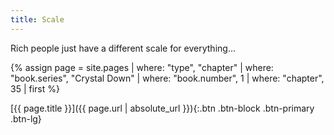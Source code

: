 ```yaml
---
title: Scale
---
```

Rich people just have a different scale for everything…

{% assign page = site.pages
  | where: "type", "chapter"
  | where: "book.series", "Crystal Down"
  | where: "book.number", 1
  | where: "chapter", 35
  | first %}

[{{ page.title }}]({{ page.url | absolute_url }}){:.btn .btn-block .btn-primary .btn-lg}
<!--more-->
